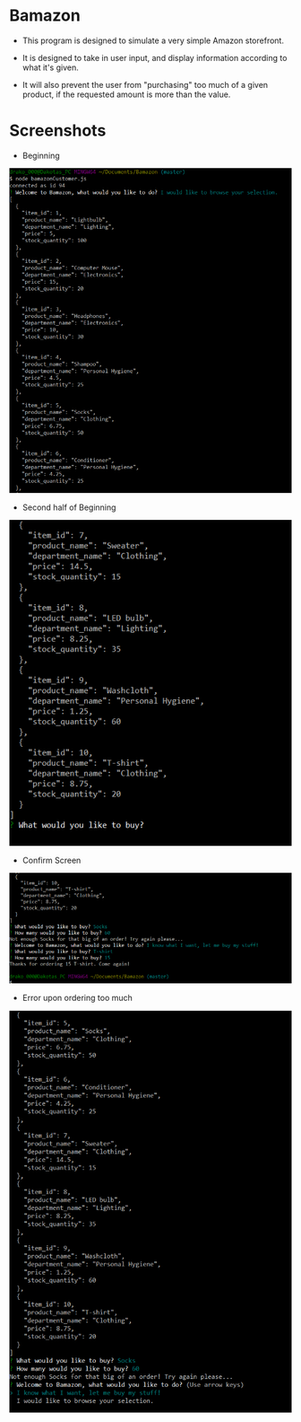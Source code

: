 # Bamazon

* This program is designed to simulate a very simple Amazon storefront.

* It is designed to take in user input, and display information according to what it's given.

* It will also prevent the user from "purchasing" too much of a given product, if the requested amount is more than the value.

# Screenshots
* Beginning

![Beginning](Images/UsageImage1.PNG)
* Second half of Beginning

![Second Part of Beginning](Images/UsageImage2.PNG)
* Confirm Screen

![Confirm Screen Image](Images/ConfirmMsg.PNG)
* Error upon ordering too much

![Error Message](Images/ErrorOnPurchaseValue.PNG)

